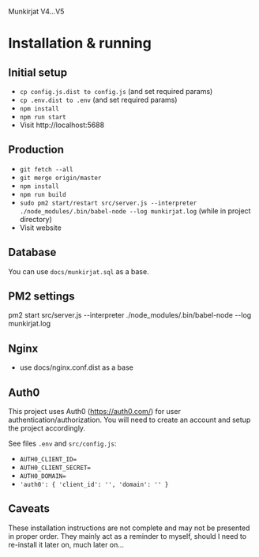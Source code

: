 Munkirjat V4...V5

# Installation & running

## Initial setup

* `cp config.js.dist to config.js` (and set required params)
* `cp .env.dist to .env` (and set required params)
* `npm install`
* `npm run start`
* Visit http://localhost:5688 

## Production

* `git fetch --all`
* `git merge origin/master`
* `npm install`
* `npm run build`
* `sudo pm2 start/restart src/server.js --interpreter ./node_modules/.bin/babel-node --log munkirjat.log` (while in project directory)
* Visit website

## Database

You can use `docs/munkirjat.sql` as a base.

## PM2 settings

pm2 start src/server.js --interpreter ./node_modules/.bin/babel-node --log munkirjat.log

## Nginx

* use docs/nginx.conf.dist as a base

## Auth0

This project uses Auth0 (https://auth0.com/) for user authentication/authorization. You will need to create an account and setup the project accordingly. 

See files `.env` and `src/config.js`:

* `AUTH0_CLIENT_ID=`
* `AUTH0_CLIENT_SECRET=`
* `AUTH0_DOMAIN=`
* `'auth0': {
        'client_id': '',
        'domain': ''
    }`   

## Caveats

These installation instructions are not complete and may not be presented in proper order. They mainly act as a reminder to myself, should I need to re-install it later on, much later on...